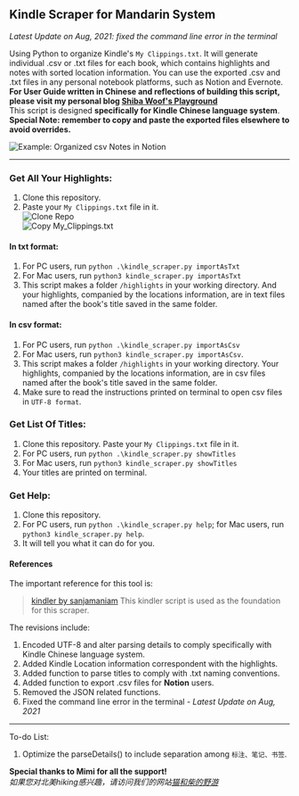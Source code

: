 ## Kindle Scraper for Mandarin System

_Latest Update on Aug, 2021: fixed the command line error in the terminal_

Using Python to organize Kindle's `My Clippings.txt`. It will generate individual .csv or .txt files for each book, which contains highlights and notes with sorted location information. You can use the exported .csv and .txt files in any personal notebook platforms, such as Notion and Evernote.  
__For User Guide written in Chinese and reflections of building this script, please visit my personal blog [Shiba Woof's Playground](https://www.shiba.meowshiba.com)__  
This script is designed __specifically for Kindle Chinese language system__.  
__Special Note: remember to copy and paste the exported files elsewhere to avoid overrides.__  

![Example: Organized csv Notes in Notion](https://shiba.meowshiba.com/wp-content/uploads/2021/02/kindle_mac_14_notion-csv-preview-1024x720.png "Example: Organized csv Notes in Notion")  


---

### Get All Your Highlights:

1. Clone this repository. 
2. Paste your `My Clippings.txt` file in it.  
![Clone Repo](https://shiba.meowshiba.com/wp-content/uploads/2021/02/kindle_mac_01_clone.png "Clone Repo")  
![Copy My_Clippings.txt](https://shiba.meowshiba.com/wp-content/uploads/2021/02/kindle_mac_02_move-clippings-to-folder.png "Copy My_Clippings.txt")

#### In txt format:
1. For PC users, run `python .\kindle_scraper.py importAsTxt`
2. For Mac users, run `python3 kindle_scraper.py importAsTxt`
3. This script makes a folder `/highlights` in your working directory. And your highlights, companied by the locations information, are in text files named after the book's title saved in the same folder.
#### In csv format:
1. For PC users, run `python .\kindle_scraper.py importAsCsv`
2. For Mac users, run `python3 kindle_scraper.py importAsCsv`.
3. This script makes a folder `/highlights` in your working directory. Your highlights, companied by the locations information, are in csv files named after the book's title saved in the same folder.
4. Make sure to read the instructions printed on terminal to open csv files in `UTF-8 format`.

### Get List Of Titles:

1. Clone this repository. Paste your `My Clippings.txt` file in it.
2. For PC users, run `python .\kindle_scraper.py showTitles`
3. For Mac users, run `python3 kindle_scraper.py showTitles`
4. Your titles are printed on terminal.

### Get Help:

1. Clone this repository.
2. For PC users, run `python .\kindle_scraper.py help`; for Mac users, run `python3 kindle_scraper.py help`.
3. It will tell you what it can do for you.

#### References
The important reference for this tool is:
> [kindler by sanjamaniam](https://github.com/sanjaymaniam/kindler) This kindler script is used as the foundation for this scraper.

The revisions include:
1. Encoded UTF-8 and alter parsing details to comply specifically with Kindle Chinese language system.
2. Added Kindle Location information correspondent with the highlights.
3. Added function to parse titles to comply with .txt naming conventions.
4. Added function to export .csv files for __Notion__ users.
5. Removed the JSON related functions.
6. Fixed the command line error in the terminal - _Latest Update on Aug, 2021_

---

To-do List:
1. Optimize the parseDetails() to include separation among `标注、笔记、书签`.

__Special thanks to Mimi for all the support!__  
_如果您对北美hiking感兴趣，请访问我们的网站[猫和柴的野游](https://www.meowshiba.com)_